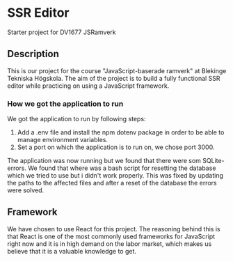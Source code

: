# SSR Editor

Starter project for DV1677 JSRamverk

## Description

This is our project for the course "JavaScript-baserade ramverk" at Blekinge Tekniska Högskola.
The aim of the project is to build a fully functional SSR editor while practicing on using a JavaScript framework.

### How we got the application to run

We got the application to run by following steps:

1. Add a .env file and install the npm dotenv package in order to be able to manage environment variables.
2. Set a port on which the application is to run on, we chose port 3000.

The application was now running but we found that there were som SQLite-errors. We found that where was a bash script for resetting the database which we tried to use but i didn't work properly. This was fixed by updating the paths to the affected files and after a reset of the database the errors were solved.

## Framework

We have chosen to use React for this project. The reasoning behind this is that React is one of the most commonly used frameworks for JavaScript right now and it is in high demand on the labor market, which makes us believe that it is a valuable knowledge to get.
